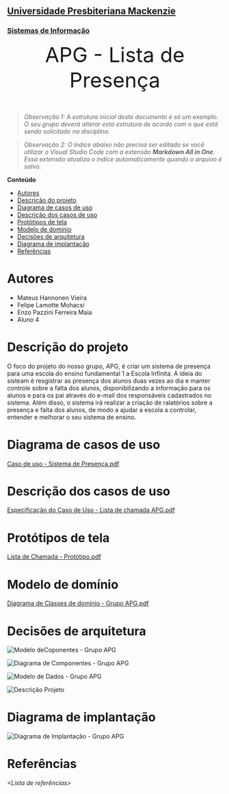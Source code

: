 <h2><a href= "https://www.mackenzie.br">Universidade Presbiteriana Mackenzie</a></h2>
<h3><a href= "https://www.mackenzie.br/graduacao/sao-paulo-higienopolis/sistemas-de-informacao">Sistemas de Informação</a></h3>


<font size="+12"><center>
APG - Lista de Presença
</center></font>

>*Observação 1: A estrutura inicial deste documento é só um exemplo. O seu grupo deverá alterar esta estrutura de acordo com o que está sendo solicitado na disciplina.*

>*Observação 2: O índice abaixo não precisa ser editado se você utilizar o Visual Studio Code com a extensão **Markdown All in One**. Essa extensão atualiza o índice automaticamente quando o arquivo é salvo.*

**Conteúdo**

- [Autores](#autores)
- [Descrição do projeto](#descrição-do-projeto)
- [Diagrama de casos de uso](#diagrama-de-casos-de-uso)
- [Descrição dos casos de uso](#descrição-dos-casos-de-uso)
- [Protótipos de tela](#protótipos-de-tela)
- [Modelo de domínio](#modelo-de-domínio)
- [Decisões de arquitetura](#decisões-de-arquitetura)
- [Diagrama de implantação](#diagrama-de-implantação)
- [Referências](#referências)


# Autores

* Mateus Hannonen Vieira
* Felipe Lamotte Mohacsi
* Enzo Pazzini Ferreira Maia
* Aluno 4



# Descrição do projeto

O foco do projeto do nosso grupo, APG, é criar um sistema de presença para uma escola do ensino fundamental 1 a Escola Infinita. A ideia do sisteam é resgistrar as presença dos alunos duas vezes ao dia e manter controle sobre a falta dos alunos, disponibilizando a informação para os alunos e para os pai através do e-mail dos responsáveis cadastrados no sistema. Além disso, o sistema irá realizar a criação de ralatórios sobre a presença e falta dos alunos, de modo a ajudar a escola a controlar, entender e melhorar o seu sistema de ensino.

# Diagrama de casos de uso

[Caso de uso - Sistema de Presença.pdf](https://github.com/MeTets/ppads-2023s1/files/10778185/Caso.de.uso.-.Sistema.de.Presenca.pdf)

# Descrição dos casos de uso

[Especificação do Caso de Uso - Lista de chamada APG.pdf](https://github.com/MeTets/ppads-2023s1/files/10778184/Especificacao.do.Caso.de.Uso.-.Lista.de.chamada.APG.pdf)

# Protótipos de tela

[Lista de Chamada - Protótipo.pdf](https://github.com/MeTets/ppads-2023s1/files/10778186/Lista.de.Chamada.-.Prototipo.pdf)

# Modelo de domínio

[Diagrama de Classes de domínio - Grupo APG.pdf](https://github.com/MeTets/ppads-2023s1/files/10853859/Diagrama.de.Classes.de.dominio.-.Grupo.APG.pdf)

# Decisões de arquitetura

![Modelo deCoponentes - Grupo APG](https://user-images.githubusercontent.com/90905651/221999786-7df787cb-69b0-4376-8003-c42ea9811a6b.jpeg)


![Diagrama de Componentes - Grupo APG](https://user-images.githubusercontent.com/90905651/221999844-db1c4805-84f2-496d-9b2f-2f31454fe972.jpeg)


![Modelo de Dados - Grupo APG](https://user-images.githubusercontent.com/90905651/222000031-73d0bf62-69db-4a3f-bd3e-efca5ef37b4f.jpeg)


![Descrição Projeto](https://user-images.githubusercontent.com/90905651/222021490-93d2e4e5-7ae4-408f-bb34-c6898a510ba2.PNG)


# Diagrama de implantação

![Diagrama de Implantação - Grupo APG](https://user-images.githubusercontent.com/90905651/222023514-101020a8-76c4-43ef-8c7e-c46d4efe1d4e.jpeg)

# Referências

*&lt;Lista de referências&gt;*
